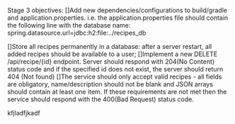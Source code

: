 Stage 3 objectives: 
[]Add new dependencies/configurations to build/gradle and application.properties.
i.e. the application.properties file should contain the following line with the database name: spring.datasource.url=jdbc:h2:file:../recipes_db

[]Store all recipes permanently in a database: after a server restart, all added recipes should be available to a user;
[]Implement a new DELETE /api/recipe/{id} endpoint. Server should respond with 204(No Content) status code and if the specified id does not exist, the server should return 404 
(Not found)
[]The service should only accept valid recipes - all fields are obligatory, name/description should not be blank and JSON arrays should contain at least one item. If these 
requirements are not met then the service should respond with the 400(Bad Request) status code.




kfjladfjkadf